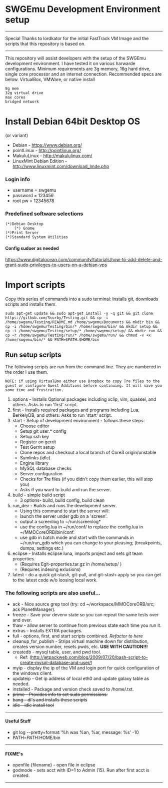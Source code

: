 # SWGEmu Development Environment setup

****************************************************************************************************************
Special Thanks to lordkator for the initial FastTrack VM Image and the scripts that this repository is based on. 
****************************************************************************************************************
This repository will assist developers with the setup of the SWGEmu development environment.  I have tested it on various harwarde configurations. Minimum requirements are 3g memory, 16g hard drive, single core processor and an internet connection. Recommended specs are below. 
VirtualBox, VMWare, or native install

	8g mem
	32g virtual drive
	max cores
	bridged network

# Install Debian 64bit Desktop OS 
(or variant)
* Debian - https://www.debian.org/
* pointLinux - http://pointlinux.org/
* MakuluLinux - http://makululinux.com/
* LinuxMint Debian Edition - http://www.linuxmint.com/download_lmde.php
 
### Login info
* username = swgemu
* password = 123456
* root pw = 12345678

### Predefined software selections

	(*)Debian Desktop
	    (*) Gnome
	(*)Print Server
	(*)Standard System Utilities
	
#### Config sudoer as needed 

https://www.digitalocean.com/community/tutorials/how-to-add-delete-and-grant-sudo-privileges-to-users-on-a-debian-vps

# Import scripts

Copy this series of commands into a sudo terminal: Installs git, downloads scripts and installs them.

	sudo apt-get update && sudo apt-get install -y -q git && git clone https://github.com/Scurby/Testing.git && cp -i /home/swgemu/Testing/README.md /home/swgemu/Documents && mkdir bin && cp -i /home/swgemu/Testing/bin/* /home/swgemu/bin/ && mkdir setup && cp -i /home/swgemu/Testing/setup/* /home/swgemu/setup/ && mkdir run && cp -r /home/swgemu/Testing/run/* /home/swgemu/run/ && chmod -v +x /home/swgemu/bin/* && PATH=$PATH:$HOME/bin

## Run setup scripts

The following scripts are run from the command line. They are numbered in the order I use them.

	NOTE: if using VirtualBox either use Dropbox to copy Tre files to the guest or configure Guest Additions before continuing. It will save you some time and frustration.

1. options - Installs Optional packages including xclip, vim, quassel, and others. Asks to run 'first' script.
2. first - Installs required packages and programs including Lua, BerkelyDB, and others. Asks to run 'start' script.
3. start - Setup of development environment - follows these steps:
   * Choose editor
   * Setup git user.* config
   * Setup ssh key
   * Register on gerrit
   * Test Gerrit setup
   * Clone repos and checkout a local branch of Core3 origin/unstable
   * Symlinks (idlc)
   * Engine library
   * MySQL database checks
   * Server configuration
   * Checks for Tre files (if you didn't copy them earlier, this will stop you)
   * Asks if you want to build and run the server. 
4. build - simple build script
   * 3 options- build, build config, build clean
5. run_dev - Builds and runs the development server.
   * Using this command to start the server will: 
   * launch the server under gdb on a 'screen'.
   * output a screenlog to ~/run/screenlog*
   * use the config.lua in ~/run/conf/ to replace the config.lua in ~/MMOCoreORB/bin/conf.  
   * use gdb in batch mode and start with the commands  in ~/run/run_gdb which you can change to your pleasing; (breakpoints, dumps, settings etc.)
6. eclipse - Installs eclipse luna, imports project and sets git team properties.
   * (Requires Egit-properties.tar.gz in /home/setup/ )
   * (Requires indexing exlusions)
7. latest - do a quick git-stash, git-pull, and git-stash-apply so you can get to the latest code w/o loosing local work.

### The following scripts are also useful...
* ack - Nice source grep tool (try: cd ~/workspace/MMOCoreORB/src; ack PlanetManager).
* freeze - Save your devenv state so you can repeat the same tests over and over.
* thaw - allow server to continue from previous state each time you run it.
* extras - Installs EXTRA packages.
* full - options, first, and start scripts combined. *Refactor to here*
* cleanup_for_publish - Strips virtual machine down for distribution, creates version number, resets pwds, etc. **USE WITH CAUTION!!!**
* createdb - mysql table, user, and pwd tool.
  * Ref: (http://jetpackweb.com/blog/2009/07/20/bash-script-to-create-mysql-database-and-user/)
* myip -  display the ip of the VM and login port for quick configuration of the windows client.
* updateip - Get ip address of local eth0 and update galaxy table as needed.
* installed - Package and version check saved to /home/<file>.txt.
* ~~prime - Provides info to set sudo permissions.~~
* ~~bang - dl's and installs these scripts~~
* ~~idlc - idlc install tool~~


**************************************************************************************
#### Useful Stuff
* git log --pretty=format:'%h was %an, %ar, message: %s' -10
* PATH=$PATH:$HOME/bin

**************************************************************************************
#### FIXME's
* openfile {filename} - open file in eclipse
* godmode - sets acct with ID=1 to Admin (15). Run after first acct is created.

**************************************************************************************

